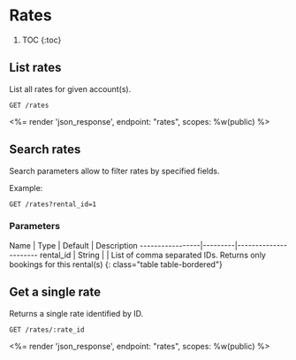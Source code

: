 # Rates

1. TOC
{:toc}

## List rates

List all rates for given account(s).

~~~
GET /rates
~~~

<%= render 'json_response', endpoint: "rates",
  scopes: %w(public) %>

## Search rates

Search parameters allow to filter rates by specified fields.

Example:

~~~
GET /rates?rental_id=1
~~~

### Parameters

Name             | Type    | Default | Description
-----------------|---------|----------------------
rental_id        | String  |         | List of comma separated IDs. Returns only bookings for this rental(s)
{: class="table table-bordered"}

## Get a single rate

Returns a single rate identified by ID.

~~~
GET /rates/:rate_id
~~~

<%= render 'json_response', endpoint: "rates",
  scopes: %w(public) %>
